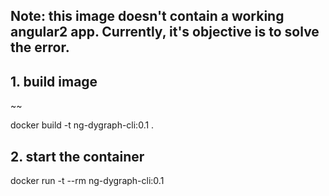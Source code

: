 ## Note: this image doesn't contain a working angular2 app. Currently, it's objective is to solve the error.
## 1. build image
~~

docker build -t ng-dygraph-cli:0.1 .


## 2. start the container

docker run -t --rm ng-dygraph-cli:0.1
